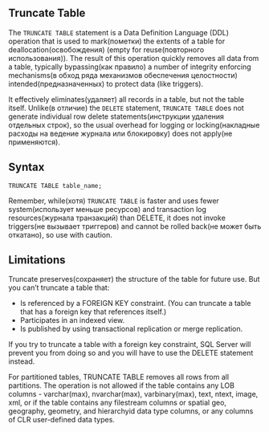 ## Truncate Table

The `TRUNCATE TABLE` statement is a Data Definition Language (DDL) operation that is used to mark(пометки) the extents of a table for deallocation(освобождения) (empty for reuse(повторного использования)). The result of this operation quickly removes all data from a table, typically bypassing(как правило) a number of integrity enforcing mechanisms(в обход ряда механизмов обеспечения целостности) intended(предназначенных) to protect data (like triggers).

It effectively eliminates(удаляет) all records in a table, but not the table itself. Unlike(в отличие) the `DELETE` statement, `TRUNCATE TABLE` does not generate individual row delete statements(инструкции удаления отдельных строк), so the usual overhead for logging or locking(накладные расходы на ведение журнала или блокировку) does not apply(не применяются).

## Syntax
```
TRUNCATE TABLE table_name;
```

Remember, while(хотя) `TRUNCATE TABLE` is faster and uses fewer system(использует меньше ресурсов) and transaction log resources(журнала транзакций) than DELETE, it does not invoke triggers(не вызывает триггеров) and cannot be rolled back(не может быть откатано), so use with caution.

## Limitations

Truncate preserves(сохраняет) the structure of the table for future use. But you can’t truncate a table that:

* Is referenced by a FOREIGN KEY constraint. (You can truncate a table that has a foreign key that references itself.)
* Participates in an indexed view.
* Is published by using transactional replication or merge replication.

If you try to truncate a table with a foreign key constraint, SQL Server will prevent you from doing so and you will have to use the DELETE statement instead.

For partitioned tables, TRUNCATE TABLE removes all rows from all partitions. The operation is not allowed if the table contains any LOB columns - varchar(max), nvarchar(max), varbinary(max), text, ntext, image, xml, or if the table contains any filestream columns or spatial geo, geography, geometry, and hierarchyid data type columns, or any columns of CLR user-defined data types.